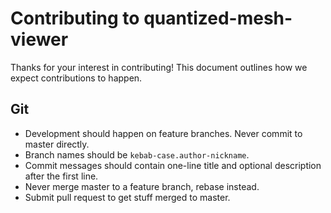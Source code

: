 # Contributing to quantized-mesh-viewer

Thanks for your interest in contributing! This document outlines how we expect
contributions to happen.

## Git

- Development should happen on feature branches. Never commit to master directly.
- Branch names should be `kebab-case.author-nickname`.
- Commit messages should contain one-line title and optional description after the first line.
- Never merge master to a feature branch, rebase instead.
- Submit pull request to get stuff merged to master.
